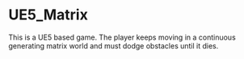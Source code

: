 # UE5_Matrix
 
This is a UE5 based game. The player keeps moving in a continuous generating matrix world and must dodge obstacles until it dies.